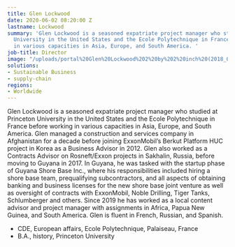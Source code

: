 ```yaml
---
title: Glen Lockwood
date: 2020-06-02 08:20:00 Z
lastname: Lockwood
summary: 'Glen Lockwood is a seasoned expatriate project manager who studied at Princeton
  University in the United States and the Ecole Polytechnique in France before working
  in various capacities in Asia, Europe, and South America. '
job-title: Director
image: "/uploads/portal%20Glen%20Lockwood%202%20by%202%20inch%20(2018_06_01%2022_29_02%20UTC).jpg"
solutions:
- Sustainable Business
- supply-chain
regions:
- Worldwide
---
```


Glen Lockwood is a seasoned expatriate project manager who studied at Princeton University in the United States and the Ecole Polytechnique in France before working in various capacities in Asia, Europe, and South America. Glen managed a construction and services company in Afghanistan for a decade before joining ExxonMobil’s Berkut Platform HUC project in Korea as a Business Advisor in 2012. Glen also worked as a Contracts Advisor on Rosneft/Exxon projects in Sakhalin, Russia, before moving to Guyana in 2017.  In Guyana, he was tasked with the startup phase of Guyana Shore Base Inc., where his responsibilities included hiring a shore base team, prequalifying subcontractors, and all aspects of obtaining banking and business licenses for the new shore base joint venture as well as oversight of contracts with ExxonMobil, Noble Drilling, Tiger Tanks, Schlumberger and others. Since 2019 he has worked as a local content advisor and project manager with assignments in Africa, Papua New Guinea, and South America. Glen is fluent in French, Russian, and Spanish.   

* CDE, European affairs, Ecole Polytechnique, Palaiseau, France 
* B.A., history, Princeton University 